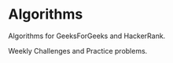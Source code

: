 Algorithms
==========

Algorithms for GeeksForGeeks and HackerRank.

Weekly Challenges and Practice problems.

